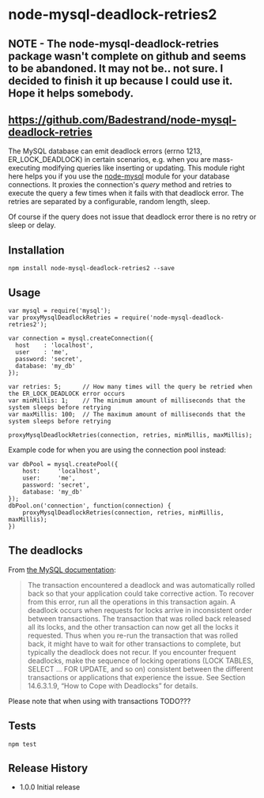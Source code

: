 # node-mysql-deadlock-retries2

## NOTE - The node-mysql-deadlock-retries package wasn't complete on github and seems to be abandoned. It may not be.. not sure. I decided to finish it up because I could use it. Hope it helps somebody.
## https://github.com/Badestrand/node-mysql-deadlock-retries

The MySQL database can emit deadlock errors (errno 1213, ER_LOCK_DEADLOCK) in certain scenarios, e.g. when you are mass-executing modifying queries like inserting or updating. This module right here helps you if you use the [node-mysql](https://github.com/felixge/node-mysql) module for your database connections. It proxies the connection's *query* method and retries to execute the query a few times when it fails with that deadlock error. The retries are separated by a configurable, random length, sleep.

Of course if the query does not issue that deadlock error there is no retry or sleep or delay.

## Installation
`npm install node-mysql-deadlock-retries2 --save`

## Usage
```
var mysql = require('mysql');
var proxyMysqlDeadlockRetries = require('node-mysql-deadlock-retries2');

var connection = mysql.createConnection({
  host    : 'localhost',
  user    : 'me',
  password: 'secret',
  database: 'my_db'
});

var retries: 5;      // How many times will the query be retried when the ER_LOCK_DEADLOCK error occurs
var minMillis: 1;    // The minimum amount of milliseconds that the system sleeps before retrying
var maxMillis: 100;  // The maximum amount of milliseconds that the system sleeps before retrying

proxyMysqlDeadlockRetries(connection, retries, minMillis, maxMillis);
```
Example code for when you are using the connection pool instead:
```
var dbPool = mysql.createPool({
	host:     'localhost',
	user:     'me',
	password: 'secret',
	database: 'my_db'
});
dbPool.on('connection', function(connection) {
	proxyMysqlDeadlockRetries(connection, retries, minMillis, maxMillis);
})
```


## The deadlocks

From [the MySQL documentation](https://dev.mysql.com/doc/refman/5.1/en/innodb-error-codes.html):
> The transaction encountered a deadlock and was automatically rolled back so that your application could take corrective action. To recover from this error, run all the operations in this transaction again. A deadlock occurs when requests for locks arrive in inconsistent order between transactions. The transaction that was rolled back released all its locks, and the other transaction can now get all the locks it requested. Thus when you re-run the transaction that was rolled back, it might have to wait for other transactions to complete, but typically the deadlock does not recur. If you encounter frequent deadlocks, make the sequence of locking operations (LOCK TABLES, SELECT ... FOR UPDATE, and so on) consistent between the different transactions or applications that experience the issue. See Section 14.6.3.1.9, “How to Cope with Deadlocks” for details.

Please note that when using with transactions TODO???


## Tests

`npm test`


## Release History

* 1.0.0 Initial release
